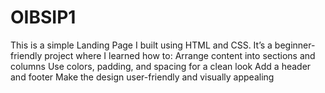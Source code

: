 # OIBSIP1
This is a simple Landing Page I built using HTML and CSS. It’s a beginner-friendly project where I learned how to:  Arrange content into sections and columns  Use colors, padding, and spacing for a clean look  Add a header and footer  Make the design user-friendly and visually appealing
